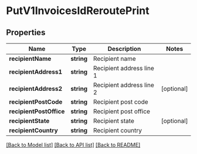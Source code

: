 # PutV1InvoicesIdReroutePrint

## Properties
Name | Type | Description | Notes
------------ | ------------- | ------------- | -------------
**recipientName** | **string** | Recipient name | 
**recipientAddress1** | **string** | Recipient address line 1 | 
**recipientAddress2** | **string** | Recipient address line 2 | [optional] 
**recipientPostCode** | **string** | Recipient post code | 
**recipientPostOffice** | **string** | Recipient post office | 
**recipientState** | **string** | Recipient state | [optional] 
**recipientCountry** | **string** | Recipient country | 

[[Back to Model list]](../README.md#documentation-for-models) [[Back to API list]](../README.md#documentation-for-api-endpoints) [[Back to README]](../README.md)


